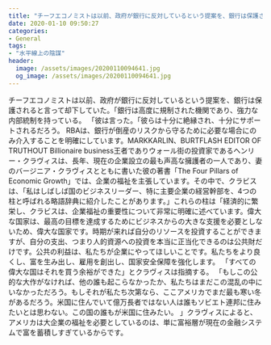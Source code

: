 ```yaml
---
title: "チーフエコノミストは以前、政府が銀行に反対しているという提案を、銀行は保護されると言って却下していた。"
date: 2020-01-10 09:50:27
categories:
- General
tags:
- "水平線上の陰謀"
header:
  image: /assets/images/20200110094641.jpg
  og_image: /assets/images/20200110094641.jpg
---
```


チーフエコノミストは以前、政府が銀行に反対しているという提案を、銀行は保護されると言って却下していた。「銀行は高度に規制された機関であり、強力な内部統制を持っている。 「彼は言った。「彼らは十分に絶縁され、十分にサポートされるだろう。 RBAは、銀行が倒産のリスクから守るために必要な場合にのみ介入することを明確にしています。MARKKARLIN、BURTFLASH EDITOR OF TRUTHOUT Billionaire business王者でありウォール街の投資家であるヘンリー・クラヴィスは、長年、現在の企業設立の最も声高な擁護者の一人であり、妻のバージニア・クラヴィスとともに書いた彼の著書「The Four Pillars of Economic Growth」では、企業の福祉を主張しています。その中で、クラビスは、「私はしばしば国のビジネスリーダー、特に主要企業の経営幹部を、4つの柱と呼ばれる略語辞典に紹介したことがあります。」これらの柱は「経済的に繁栄し、クラビスは、企業福祉の重要性について非常に明確に述べています。偉大な国家は、最高の目標を達成するためにビジネスからの大きな支援を必要としないため、偉大な国家です。時期が来れば自分のリソースを投資することができますが、自分の支出、つまり人的資源への投資を本当に正当化できるのは公共財だけです。公共の利益は、私たちが企業にやってほしいことです。私たちをより良くし、富を生み出し、雇用を創出し、国家安全保障を強化します。 「すべての偉大な国はそれを買う余裕ができた」とクラヴィスは指摘する。 「もしこの公的な大作がなければ、他の誰も起こらなかったか、私たちはまだこの混乱の中にいなかっただろう。もしそれが私たち次第なら、ここアメリカでまだ最も寒い冬があるだろう。米国に住んでいて億万長者ではない人は誰もソビエト連邦に住みたいとは思わない。この国の誰もが米国に住みたい。 」クラヴィスによると、アメリカは大企業の福祉を必要としているのは、単に富裕層が現在の金融システムで富を蓄積しすぎているからです。
